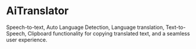 # AiTranslator
  Speech-to-text, Auto Language Detection, Language translation, Text-to-Speech, Clipboard functionality for copying translated text, and a seamless user experience.

